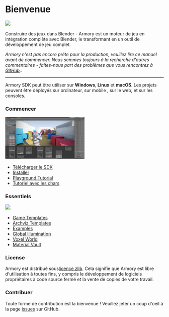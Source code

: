 # Bienvenue

![](getting_started/img/intro.jpg)

Construire des jeux dans Blender - Armory est un moteur de jeu en intégration complète avec Blender, le transformant en un outil de développement de jeu complet.

*Armory n'est pas encore prête pour la production, veuillez lire ce manuel avant de commencer. Nous sommes toujours à la recherche d'autres commentaires - faites-nous part des problèmes que vous rencontrez à [GitHub](https://github.com/armory3d/armory/issues).*.

---

Armory SDK peut être utiliser sur **Windows**, **Linux** et **macOS**. Les projets peuvent être déployés sur ordinateur, sur mobile , sur le web, et sur les consoles.

### Commencer

<img src="./getting_started/img/templ.jpg" width="50%">

- [Télécharger le SDK](http://armory3d.org/download.html)
- [Installer](./getting_started/setup.md)
- [Playground Tutorial](./getting_started/playground.md)
- [Tutoriel avec les chars](./getting_started/tanks.md)

### Essentiels

<img src="./getting_started/img/essen.jpg" width="50%">

- [Game Templates](https://github.com/armory3d/armory_templates/releases)
- [Archviz Templates](https://github.com/armory3d/archviz_templates/releases)
- [Examples](https://github.com/armory3d/armory_examples/releases)
- [Global Illumination](./graphics/global_illumination)
- [Voxel World](https://github.com/armory3d/voxel_world)
- [Material Vault](https://github.com/armory3d/material_vault)

### License
Armory est distribué sous[licence zlib](https://github.com/softyoda/armory_docs/blob/master/LICENSE.md). Cela signifie que Armory est libre d'utilisation à toutes fins, y compris le développement de logiciels propriétaires à code source fermé et la vente de copies de votre travail. 

### Contribuer

Toute forme de contribution est la bienvenue ! Veuillez jeter un coup d'oeil à la page [issues](https://github.com/armory3d/armory/issues) sur GitHub.
